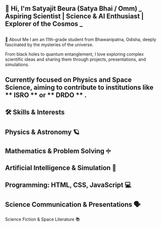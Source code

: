 #
 👋 Hi, I'm Satyajit Beura (Satya Bhai / Omm)
_
Aspiring Scientist | Science & AI Enthusiast | Explorer of the Cosmos
_
---
##
 🌌 About Me
I am an 11th-grade student from Bhawanipatna, Odisha, deeply fascinated by the mysteries of the universe.
  
From black holes to quantum entanglement, I love exploring complex scientific ideas and sharing them through projects, presentations, and simulations.
  
Currently focused on Physics and Space Science, aiming to contribute to institutions like 
**
ISRO
**
 or 
**
DRDO
**
.  
---
##
 🛠️ Skills & Interests
-
 Physics & Astronomy 🪐  
-
 Mathematics & Problem Solving ➗  
-
 Artificial Intelligence & Simulation 🤖  
-
 Programming: HTML, CSS, JavaScript 💻  
-
 Science Communication & Presentations 🗣️  
-
 Science Fiction & Space Literature 📚  
